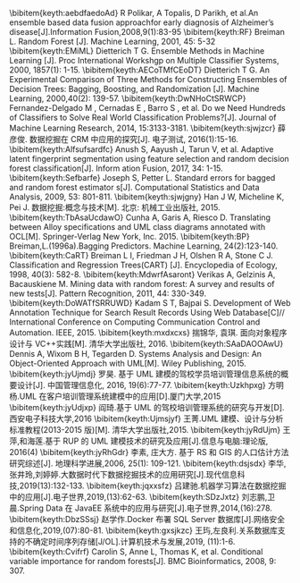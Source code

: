 \bibitem{keyth:aebdfaedoAd}
R Polikar, A Topalis, D Parikh, et al.An ensemble based data fusion approachfor early diagnosis of Alzheimer’s disease[J].Information Fusion,2008,9(1):83-95
\bibitem{keyth:RF}
Breiman L. Random Forest [J]. Machine Learning, 2001, 45: 5-32
\bibitem{keyth:EMiML}
Dietterich T G. Ensemble Methods in Machine Learning [J]. Proc International Workshgp on Multiple Classifier Systems, 2000, 1857(1): 1-15.
\bibitem{keyth:AECoTMfCEoDT}
Dietterich T G. An Experimental Comparison of Three Methods for Constructing Ensembles of Decision Trees: Bagging, Boosting, and Randomization [J]. Machine Learning, 2000,40(2): 139-57.
\bibitem{keyth:DwNHoCtSRWCP}
Fernandez-Delgado M , Cernadas E , Barro S , et al. Do we Need Hundreds of Classifiers to Solve Real World Classification Problems?[J]. Journal of Machine Learning Research, 2014, 15:3133-3181.
\bibitem{keyth:sjwjzcr}
薛彦俊. 数据挖掘在 CRM 中应用的探究[J]. 电子测试, 2016(1):15-16.
\bibitem{keyth:Alfsufsardfc}
Anush S, Aayush J, Tarun V, et al. Adaptive latent fingerprint segmentation using feature selection and random decision forest classification[J]. Inform ation Fusion, 2017, 34: 1-15.
\bibitem{keyth:Sefbarfe}
Joseph S, Petter L. Standard errors for bagged and random forest estimator s[J]. Computational Statistics and Data Analysis, 2009, 53: 801-811.
\bibitem{keyth:sjwjgny}
Han J W, Micheline K, Pei J. 数据挖掘:概念与技术[M]. 北京: 机械工业出版社, 2015.
\bibitem{keyth:TbAsaUcdawO}
Cunha A, Garis A, Riesco D. Translating between Alloy specifications and UML
class diagrams annotated with OCL[M]. Springer-Verlag New York, Inc. 2015.
\bibitem{keyth:BP}
Breiman,L.(1996a).Bagging Predictors. Machine Learning, 24(2):123-140.
\bibitem{keyth:CaRT}
Breiman L I, Friedman J H, Olshen R A, Stone C J. Classification and Regression Trees(CART) [J]. Encyclopedia of Ecology, 1998, 40(3): 582-8.
\bibitem{keyth:MdwrfAsaront}
Verikas A, Gelzinis A, Bacauskiene M. Mining data with random forest: A survey and results of new tests[J]. Pattern Recognition, 2011, 44: 330-349.
\bibitem{keyth:DoWATfSRRUWD}
Kadam S T, Bajpai S. Development of Web Annotation Technique for Search Result Records Using Web Database[C]// International Conference on Computing Communication Control and Automation. IEEE, 2015.
\bibitem{keyth:mxdxcxs}
揣锦华, 袁琪. 面向对象程序设计与 VC++实践[M]. 清华大学出版社, 2016.
\bibitem{keyth:SAaDAOOAwU}
Dennis A, Wixom B H, Tegarden D. Systems Analysis and Design: An Object-Oriented Approach with UML[M]. Wiley Publishing, 2015.
\bibitem{keyth:jyUjmdj}
罗昊. 基于 UML 建模的驾校学员培训管理信息系统的概要设计[J]. 中国管理信息化, 2016, 19(6):77-77.
\bibitem{keyth:Uzkhpxg}
方明杨.UML 在客户培训管理系统建模中的应用[D].厦门大学,2015
\bibitem{keyth:jyUdjxp}
阎琦.基于 UML 的驾校培训管理系统的研究与开发[D].西安电子科技大学,2016
\bibitem{keyth:Ujmsjyf}
王菁.UML 建模、设计与分析标准教程(2013-2015 版)[M]. 清华大学出版社,2015.
\bibitem{keyth:jyRdUjm}
王萍,和海莲.基于 RUP 的 UML 建模技术的研究及应用[J].信息与电脑:理论版, 2016(4)
\bibitem{keyth:jyRhGdr}
李素, 庄大方. 基于 RS 和 GIS 的人口估计方法研究综述[J]. 地理科学进展,2006, 25(1): 109-121.
\bibitem{keyth:dsjsdx}
李华,张井玲,刘婷婷.大数据时代下数据挖掘技术的应用研究[J].现代信息科技,2019(13):132-133.
\bibitem{keyth:jqxxsfz}
吕建驰.机器学习算法在数据挖掘中的应用[J].电子世界,2019,(13):62-63.
\bibitem{keyth:SDzJxtz}
刘志鹏,卫晨.Spring Data 在 JavaEE 系统中的应用与研究[J].电子世界,2014,(16):278.
\bibitem{keyth:DbzSSsj}
赵学作.Docker 布署 SQL Server 数据库[J].网络安全和信息化,2019,(07):80-81.
\bibitem{keyth:gxsjkzc}
王玙,左良利.关系数据库支持的不确定时间序列存储[J/OL].计算机技术与发展,2019, (11):1-6.
\bibitem{keyth:Cvifrf}
Carolin S, Anne L, Thomas K, et al. Conditional variable importance for random forests[J]. BMC Bioinformatics, 2008, 9: 307.
